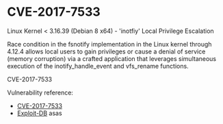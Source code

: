 # CVE-2017-7533

Linux Kernel < 3.16.39 (Debian 8 x64) - 'inotfiy' Local Privilege Escalation

Race condition in the fsnotify implementation in the Linux kernel through 4.12.4 allows local users to gain privileges or cause a denial of service (memory corruption) via a crafted application that leverages simultaneous execution of the inotify_handle_event and vfs_rename functions.

CVE-2017-7533

Vulnerability reference:
 
* [CVE-2017-7533](https://cve.mitre.org/cgi-bin/cvename.cgi?name=CVE-2017-7533)
* [Exploit-DB](https://www.exploit-db.com/exploits/44302) 
asas
